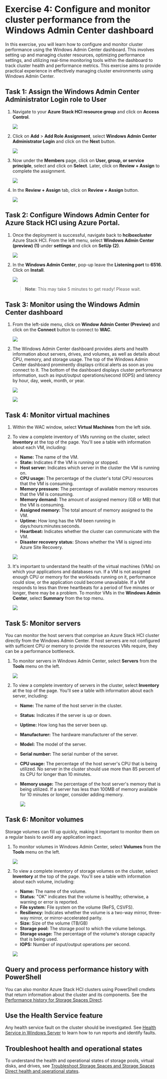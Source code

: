 # Exercise 4: Configure and monitor cluster performance from the Windows Admin Center dashboard

In this exercise, you will learn how to configure and monitor cluster performance using the Windows Admin Center dashboard. This involves setting up and managing cluster resources, optimizing performance settings, and utilizing real-time monitoring tools within the dashboard to track cluster health and performance metrics. This exercise aims to provide practical experience in effectively managing cluster environments using Windows Admin Center.

## Task 1: Assign the Windows Admin Center Administrator Login role to User 

1. Navigate to your **Azure Stack HCI resource group** and click on **Access Control**.

    ![](./media/accesscontrol.png)

2. Click on **Add** > **Add Role Assignment**, select **Windows Admin Center Administrator Login** and click on the **Next** button.

    ![](./media/roleassign.png)

3. Now under the **Members** page, click on **User, group, or service principle**, select **<inject key="AzureAdUserEmail"></inject>** and click on **Select**. Later, click on **Review + Assign** to complete the assignment.

   ![](./media/roletotheuser.png)

4. In the **Review + Assign** tab, click on **Review + Assign** button.

   ![](./media/roletotheuser1.png)


## Task 2: Configure Windows Admin Center for Azure Stack HCI using Azure Portal.

1. Once the deployment is successful, navigate back to **hciboxcluster** Azure Stack HCI. From the left menu, select **Windows Admin Center (preview)** **(1)** under **settings** and click on **SetUp** **(2)**.

   ![](media/wac-setup.png)

2. In the **Windows Admin Center**, pop-up leave the **Listening port** to **6516**. Click on **Install**. 

   ![](media/wac-install.png)

    >**Note**: This may take 5 minutes to get ready! Please wait.


## Task 3: Monitor using the Windows Admin Center dashboard


1. From the left-side menu, click on **Window Admin Center (Preview)** and click on the **Connect** button to connect to **WAC**.

     ![](media/connectwac.png)

2. The Windows Admin Center dashboard provides alerts and health information about servers, drives, and volumes, as well as details about CPU, memory, and storage usage. The top of the Windows Admin Center dashboard prominently displays critical alerts as soon as you connect to it. The bottom of the dashboard displays cluster performance information, such as input/output operations/second (IOPS) and latency by hour, day, week, month, or year.

    ![](media/dashboard1.png)

    ![](media/dashboard2.png)

## Task 4: Monitor virtual machines

1. Within the WAC window, select **Virtual Machines** from the left side.

2.  To view a complete inventory of VMs running on the cluster, select **Inventory** at the top of the page. You'll see a table with information about each VM, including:

    - **Name:** The name of the VM.
    - **State:** Indicates if the VM is running or stopped.
    - **Host server:** Indicates which server in the cluster the VM is running on.
    - **CPU usage:** The percentage of the cluster's total CPU resources that the VM is consuming.
    - **Memory pressure:** The percentage of available memory resources that the VM is consuming.
    - **Memory demand:** The amount of assigned memory (GB or MB) that the VM is consuming.
    - **Assigned memory:** The total amount of memory assigned to the VM.
    - **Uptime:** How long has the VM been running in days:hours:minutes:seconds.
    - **Heartbeat:** Indicates whether the cluster can communicate with the VM.
    - **Disaster recovery status:** Shows whether the VM is signed into Azure Site Recovery.

    ![](media/vmmonitor1.png)
    
3. It's important to understand the health of the virtual machines (VMs) on which your applications and databases run. If a VM is not assigned enough CPU or memory for the workloads running on it, performance could slow, or the application could become unavailable. If a VM responds to less than three heartbeats for a period of five minutes or longer, there may be a problem. To monitor VMs in the **Windows Admin Center**, select **Summary** from the top menu.
   
    ![](media/VMmonitor2.png)

## Task 5: Monitor servers

 You can monitor the host servers that comprise an Azure Stack HCI cluster directly from the Windows Admin Center. If host servers are not configured with sufficient CPU or memory to provide the resources VMs require, they can be a performance bottleneck.

1. To monitor servers in Windows Admin Center, select **Servers** from the **Tools** menu on the left.

   ![](media/servermonitor1.png)

2. To view a complete inventory of servers in the cluster, select **Inventory** at the top of the page. You'll see a table with information about each server, including:

    - **Name:** The name of the host server in the cluster.
    - **Status:** Indicates if the server is up or down.
    - **Uptime:** How long has the server been up.
    - **Manufacturer:** The hardware manufacturer of the server.
    - **Model:** The model of the server.
    - **Serial number:** The serial number of the server.
    - **CPU usage:** The percentage of the host server's CPU that is being utilized. No server in the cluster should use more than 85 percent of its CPU for longer than 10 minutes. 
    - **Memory usage:** The percentage of the host server's memory that is being utilized. If a server has less than 100MB of memory available for 10 minutes or longer, consider adding memory.
  
      ![](media/servermonitor2.png)

## Task 6: Monitor volumes

Storage volumes can fill up quickly, making it important to monitor them on a regular basis to avoid any application impact. 

1. To monitor volumes in Windows Admin Center, select **Volumes** from the **Tools** menu on  the left.
   
    ![](media/volumes1.png)
   
3. To view a complete inventory of storage volumes on the cluster, select **Inventory** at the top of the page. You'll see a table with information about each volume, including:

    - **Name:** The name of the volume.
    - **Status:** "OK" indicates that the volume is healthy; otherwise, a warning or error is reported.
    - **File system:** File system on the volume (ReFS, CSVFS).
    - **Resiliency:** Indicates whether the volume is a two-way mirror, three-way mirror, or mirror-accelerated parity.
    - **Size:** Size of the volume (TB/GB)
    - **Storage pool:** The storage pool to which the volume belongs.
    - **Storage usage:** The percentage of the volume's storage capacity that is being used.
    - **IOPS:** Number of input/output operations per second.
  
   ![](media/volumes2.png)

## Query and process performance history with PowerShell

You can also monitor Azure Stack HCI clusters using PowerShell cmdlets that return information about the cluster and its components. See the [Performance history for Storage Spaces Direct](/windows-server/storage/storage-spaces/performance-history).

## Use the Health Service feature

Any health service fault on the cluster should be investigated. See [Health Service in Windows Server](/windows-server/failover-clustering/health-service-overview) to learn how to run reports and identify faults.

## Troubleshoot health and operational states

To understand the health and operational states of storage pools, virtual disks, and drives, see [Troubleshoot Storage Spaces and Storage Spaces Direct health and operational states](/windows-server/storage/storage-spaces/storage-spaces-states).
